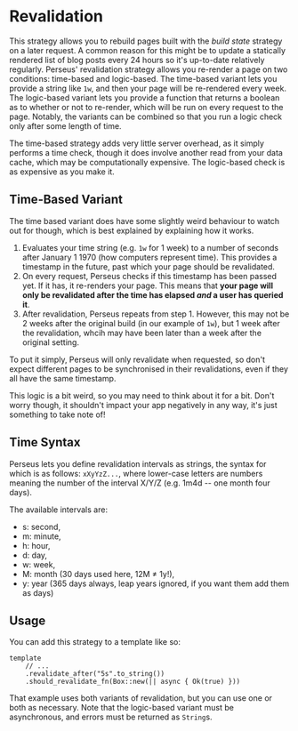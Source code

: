 # Revalidation

This strategy allows you to rebuild pages built with the *build state* strategy on a later request. A common reason for this might be to update a statically rendered list of blog posts every 24 hours so it's up-to-date relatively regularly. Perseus' revalidation strategy allows you re-render a page on two conditions: time-based and logic-based. The time-based variant lets you provide a string like `1w`, and then your page will be re-rendered every week. The logic-based variant lets you provide a function that returns a boolean as to whether or not to re-render, which will be run on every request to the page. Notably, the variants can be combined so that you run a logic check only after some length of time.

The time-based strategy adds very little server overhead, as it simply performs a time check, though it does involve another read from your data cache, which may be computationally expensive. The logic-based check is as expensive as you make it.

## Time-Based Variant

The time based variant does have some slightly weird behaviour to watch out for though, which is best explained by explaining how it works.

1. Evaluates your time string (e.g. `1w` for 1 week) to a number of seconds after January 1 1970 (how computers represent time). This provides a timestamp in the future, past which your page should be revalidated.
2. On every request, Perseus checks if this timestamp has been passed yet. If it has, it re-renders your page. This means that **your page will only be revalidated after the time has elapsed *and* a user has queried it**.
3. After revalidation, Perseus repeats from step 1. However, this may not be 2 weeks after the original build (in our example of `1w`), but 1 week after the revalidation, whcih may have been later than a week after the original setting.

To put it simply, Perseus will only revalidate when requested, so don't expect different pages to be synchronised in their revalidations, even if they all have the same timestamp.

This logic is a bit weird, so you may need to think about it for a bit. Don't worry though, it shouldn't impact your app negatively in any way, it's just something to take note of!

## Time Syntax

Perseus lets you define revalidation intervals as strings, the syntax for which is as follows: `xXyYzZ...`, where lower-case letters are numbers meaning the number of the interval X/Y/Z (e.g. 1m4d -- one month four days).

The available intervals are:

- s: second,
- m: minute,
- h: hour,
- d: day,
- w: week,
- M: month (30 days used here, 12M ≠ 1y!),
- y: year (365 days always, leap years ignored, if you want them add them as days)

## Usage

You can add this strategy to a template like so:

```rust,no_run,no_playground
template
	// ...
    .revalidate_after("5s".to_string())
    .should_revalidate_fn(Box::new(|| async { Ok(true) }))
```

That example uses both variants of revalidation, but you can use one or both as necessary. Note that the logic-based variant must be asynchronous, and errors must be returned as `String`s.
